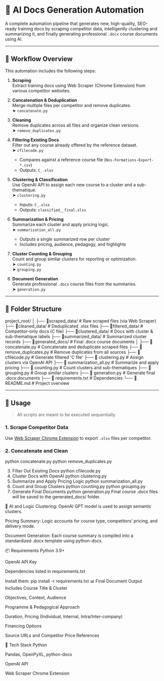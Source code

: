 # 🧠 AI Docs Generation Automation

A complete automation pipeline that generates new, high-quality, SEO-ready training docs by scraping competitor data, intelligently clustering and summarizing it, and finally generating professional `.docx` course documents using AI.

---

## 🚀 Workflow Overview

This automation includes the following steps:

1. **Scraping**  
   Extract training docs using Web Scraper (Chrome Extension) from various competitor websites.

2. **Concatenation & Deduplication**  
   Merge multiple files per competitor and remove duplicates.  
   ➤ `concatenate.py`

3. **Cleaning**  
   Remove duplicates across all files and organize clean versions.  
   ➤ `remove_duplicates.py`

4. **Filtering Existing Docs**  
   Filter out any course already offered by the reference dataset.  
   ➤ `cfilecode.py`  
   - Compares against a reference course file (`Nos-Formations-Export-*.csv`)  
   - Outputs: `C_.xlsx`

5. **Clustering & Classification**  
   Use OpenAI API to assign each new course to a cluster and a sub-thematique.  
   ➤ `clustering.py`  
   - Inputs: `C_.xlsx`  
   - Outputs: `classified__final.xlsx`

6. **Summarization & Pricing**  
   Summarize each cluster and apply pricing logic.  
   ➤ `summarization_all.py`  
   - Outputs a single summarized row per cluster  
   - Includes pricing, audience, pedagogy, and highlights

7. **Cluster Counting & Grouping**  
   Count and group similar clusters for reporting or optimization.  
   ➤ `counting.py`  
   ➤ `grouping.py`

8. **Document Generation**  
   Generate professional `.docx` course files from the summaries.  
   ➤ `generation.py`

---

## 📁 Folder Structure

project_root/
│
├── 📂scraped_data/ # Raw scraped files (via Web Scraper)
├── 📂cleaned_data/ # Deduplicated .xlsx files
├── 📂filtered_data/ # Competitor-only docs (C file)
├── 📂clustered_data/ # Docs with cluster & sub-thematique labels
├── 📂summarized_data/ # Summarized cluster records
├── 📂generated_docs/ # Final .docx course documents
│
├── 🐍 concatenate.py # Concatenate and deduplicate scraped files
├── 🐍 remove_duplicates.py # Remove duplicates from all sources
├── 🐍 cfilecode.py # Generate filtered 'C file'
├── 🐍 clustering.py # Assign clusters via OpenAI API
├── 🐍 summarization_all.py # Summarize and apply pricing
├── 🐍 counting.py # Count clusters and sub-thematiques
├── 🐍 grouping.py # Group similar clusters
├── 🐍 generation.py # Generate final .docx documents
├── 📄 requirements.txt # Dependencies
└── 📄 README.md # Project overview



---

## 🧪 Usage

> All scripts are meant to be executed sequentially.

### 1. Scrape Competitor Data  
Use [Web Scraper Chrome Extension](https://webscraper.io/) to export `.xlsx` files per competitor.

### 2. Concatenate and Clean  
python concatenate.py
python remove_duplicates.py


3. Filter Out Existing Docs
python cfilecode.py
4. Cluster Docs with OpenAI
python clustering.py
5. Summarize and Apply Pricing Logic
python summarization_all.py
6. Count and Group Clusters
python counting.py
python grouping.py
7. Generate Final Documents
python generation.py
Final course .docx files will be saved to the generated_docs/ folder.

🧠 AI and Logic
Clustering: OpenAI GPT model is used to assign semantic clusters.

Pricing Summary: Logic accounts for course type, competitors’ pricing, and delivery mode.

Document Generation: Each course summary is compiled into a standardized .docx template using python-docx.

📦 Requirements
Python 3.9+

OpenAI API Key

Dependencies listed in requirements.txt

Install them:
pip install -r requirements.txt
📊 Final Document Output Includes
Course Title & Cluster

Objectives, Context, Audience

Programme & Pedagogical Approach

Duration, Pricing (Individual, Internal, Intra/Inter-company)

Financing Options

Source URLs and Competitor Price References

🤖 Tech Stack
Python

Pandas, OpenPyXL, python-docx

OpenAI API

Web Scraper Chrome Extension
